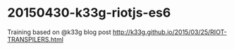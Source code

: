 # 20150430-k33g-riotjs-es6
Training based on @k33g blog post http://k33g.github.io/2015/03/25/RIOT-TRANSPILERS.html
